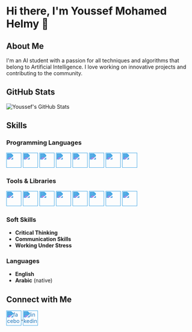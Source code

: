# Hi there, I'm Youssef Mohamed Helmy 👋

## About Me
I'm an AI student with a passion for all techniques and algorithms that belong to Artificial Intelligence. I love working on innovative projects and contributing to the community.

## GitHub Stats
![Youssef's GitHub Stats](https://github-readme-stats.vercel.app/api?username=youssef-mh&show_icons=true&theme=radical)

## Skills

### Programming Languages
<p align="left">
  <img src="https://cdn.jsdelivr.net/gh/devicons/devicon/icons/html5/html5-original.svg" width="40" height="40" style="filter: invert(32%) sepia(54%) saturate(1282%) hue-rotate(175deg) brightness(94%) contrast(90%);" />
  <img src="https://cdn.jsdelivr.net/gh/devicons/devicon/icons/css3/css3-original.svg" width="40" height="40" style="filter: invert(32%) sepia(54%) saturate(1282%) hue-rotate(175deg) brightness(94%) contrast(90%);" />
  <img src="https://cdn.jsdelivr.net/gh/devicons/devicon/icons/javascript/javascript-original.svg" width="40" height="40" style="filter: invert(32%) sepia(54%) saturate(1282%) hue-rotate(175deg) brightness(94%) contrast(90%);" />
  <img src="https://cdn.jsdelivr.net/gh/devicons/devicon/icons/python/python-original.svg" width="40" height="40" style="filter: invert(32%) sepia(54%) saturate(1282%) hue-rotate(175deg) brightness(94%) contrast(90%);" />
  <img src="https://cdn.jsdelivr.net/gh/devicons/devicon/icons/java/java-original.svg" width="40" height="40" style="filter: invert(32%) sepia(54%) saturate(1282%) hue-rotate(175deg) brightness(94%) contrast(90%);" />
  <img src="https://cdn.jsdelivr.net/gh/devicons/devicon/icons/cplusplus/cplusplus-original.svg" width="40" height="40" style="filter: invert(32%) sepia(54%) saturate(1282%) hue-rotate(175deg) brightness(94%) contrast(90%);" />
  <img src="https://cdn.jsdelivr.net/gh/devicons/devicon/icons/mysql/mysql-original.svg" width="40" height="40" style="filter: invert(32%) sepia(54%) saturate(1282%) hue-rotate(175deg) brightness(94%) contrast(90%);" />
  <img src="https://cdn.jsdelivr.net/gh/devicons/devicon/icons/r/r-original.svg" width="40" height="40" style="filter: invert(32%) sepia(54%) saturate(1282%) hue-rotate(175deg) brightness(94%) contrast(90%);" />
</p>

### Tools & Libraries
<p align="left">
  <img src="https://cdn.jsdelivr.net/gh/devicons/devicon/icons/pandas/pandas-original.svg" width="40" height="40" style="filter: invert(32%) sepia(54%) saturate(1282%) hue-rotate(175deg) brightness(94%) contrast(90%);" />
  <img src="https://cdn.jsdelivr.net/gh/devicons/devicon/icons/numpy/numpy-original.svg" width="40" height="40" style="filter: invert(32%) sepia(54%) saturate(1282%) hue-rotate(175deg) brightness(94%) contrast(90%);" />
  <img src="https://upload.wikimedia.org/wikipedia/commons/0/05/Scikit_learn_logo_small.svg" width="40" height="40" style="filter: invert(32%) sepia(54%) saturate(1282%) hue-rotate(175deg) brightness(94%) contrast(90%);" />
  <img src="https://upload.wikimedia.org/wikipedia/commons/b/b2/SCIPY_2.svg" width="40" height="40" style="filter: invert(32%) sepia(54%) saturate(1282%) hue-rotate(175deg) brightness(94%) contrast(90%);" />
  <img src="https://raw.githubusercontent.com/mwaskom/seaborn/master/doc/_static/logo-wide-lightbg.svg" width="40" height="40" style="filter: invert(32%) sepia(54%) saturate(1282%) hue-rotate(175deg) brightness(94%) contrast(90%);" />
  <img src="https://cdn.jsdelivr.net/gh/devicons/devicon/icons/tensorflow/tensorflow-original.svg" width="40" height="40" style="filter: invert(32%) sepia(54%) saturate(1282%) hue-rotate(175deg) brightness(94%) contrast(90%);" />
  <img src="https://cdn.jsdelivr.net/gh/devicons/devicon/icons/pytorch/pytorch-original.svg" width="40" height="40" style="filter: invert(32%) sepia(54%) saturate(1282%) hue-rotate(175deg) brightness(94%) contrast(90%);" />
  <img src="https://cdn.jsdelivr.net/gh/devicons/devicon/icons/docker/docker-original.svg" width="40" height="40" style="filter: invert(32%) sepia(54%) saturate(1282%) hue-rotate(175deg) brightness(94%) contrast(90%);" />
</p>

### Soft Skills
- **Critical Thinking**
- **Communication Skills**
- **Working Under Stress**

### Languages
- **English**
- **Arabic** (native)

## Connect with Me
<p align="left">
  <a href="https://www.facebook.com/youssef.helmy.7524" target="_blank">
    <img align="center" src="https://cdn.jsdelivr.net/gh/devicons/devicon/icons/facebook/facebook-original.svg" alt="facebook" height="40" width="40" style="filter: invert(32%) sepia(54%) saturate(1282%) hue-rotate(175deg) brightness(94%) contrast(90%);" />
  </a>
  <a href="https://www.linkedin.com/in/youssef-helmy-546308306/" target="_blank">
    <img align="center" src="https://cdn.jsdelivr.net/gh/devicons/devicon/icons/linkedin/linkedin-original.svg" alt="linkedin" height="40" width="40" style="filter: invert(32%) sepia(54%) saturate(1282%) hue-rotate(175deg) brightness(94%) contrast(90%);" />
  </a>
</p>





